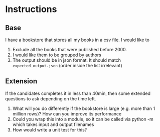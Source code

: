 # Instructions

## Base
I have a bookstore that stores all my books in a csv file. I would like to

1. Exclude all the books that were published before 2000.
2. I would like them to be grouped by authors
3. The output should be in json format. It should match ```expected_output.json``` (order inside the list irrelevant)

## Extension
If the candidates completes it in less than 40min, then some extended questions to ask depending on the time left.

1. What will you do differently if the bookstore is large (e.g. more than 1 million rows)? How can you improve its
   performance
2. Could you wrap this into a module, so it can be called via python -m which takes input and output filenames
3. How would write a unit test for this?
